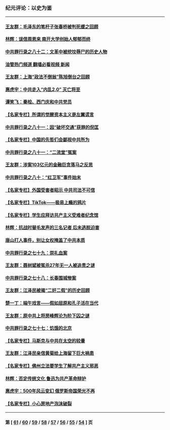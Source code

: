 ### 纪元评论：以史为鉴
---
#### [王友群：毛泽东的笔杆子张春桥被判死缓之回顾](../../pages/nsc1028/n13787500.md?07250330) 
#### [林辉：误信周恩来 南开大学创始人郁郁而终](../../pages/nsc1028/n13786021.md?07250330) 
#### [中共罪行录之八十二：文革中被挖坟辱尸的历史人物](../../pages/nsc1028/n13785139.md?07250330) 
#### [油管热门频道 翻墙必看视频 新闻](ok?07250330)
#### [王友群：上海“政法不倒翁”陈旭倒台之回顾](../../pages/nsc1028/n13778787.md?07250330) 
#### [惠虎宇：中共走入“内乱2.0” 灭亡将至](../../pages/nsc1028/n13778194.md?07250330) 
#### [谭笑飞：秦桧、西门庆和中共党员](../../pages/nsc1028/n13778191.md?07250330) 
#### [【名家专栏】所谓的觉醒资本主义是左翼谎言](../../pages/nsc1028/n13777457.md?07250330) 
#### [中共罪行录之八十一：因“破坏交通”获罪的倪匡](../../pages/nsc1028/n13777594.md?07250330) 
#### [【名家专栏】中国的先哲们会鄙视中共所为](../../pages/nsc1028/n13772913.md?07250330) 
#### [中共罪行录之八十一：“二流堂”冤案](../../pages/nsc1028/n13772788.md?07250330) 
#### [王友群：涉案103亿元的金融巨贪落马之反思](../../pages/nsc1028/n13772297.md?07250330) 
#### [中共罪行录之八十：“红卫军”事件始末](../../pages/nsc1028/n13769101.md?07250330) 
#### [【名家专栏】外国受害者昭示 中共司法不可信](../../pages/nsc1028/n13767326.md?07250330) 
#### [【名家专栏】TikTok——极易上瘾的鸦片](../../pages/nsc1028/n13766769.md?07250330) 
#### [【名家专栏】学生应拜访共产主义受难者纪念馆](../../pages/nsc1028/n13762812.md?07250330) 
#### [林辉：抗战时替毛发声的三名记者 后未逃脱迫害](../../pages/nsc1028/n13761727.md?07250330) 
#### [唐山打人事件，别让女权掩盖了中共本质](../../pages/nsc1028/n13757588.md?07250330) 
#### [中共罪行录之七十九：崇礼血案](../../pages/nsc1028/n13757521.md?07250330) 
#### [王友群：聂树斌被冤杀27年无一人被追责之谜](../../pages/nsc1028/n13757410.md?07250330) 
#### [中共罪行录之七十八：长春围城惨案](../../pages/nsc1028/n13753340.md?07250330) 
#### [王友群：江泽民被揭“二奸二假”的历史回顾](../../pages/nsc1028/n13752541.md?07250330) 
#### [楚一丁：端午戏言——假如屈原和孔子活在当代](../../pages/nsc1028/n13751814.md?07250330) 
#### [王友群：原中共上将房峰辉沦为阶下囚之谜](../../pages/nsc1028/n13746271.md?07250330) 
#### [中共罪行录之七十七：饥饿的北京](../../pages/nsc1028/n13742533.md?07250330) 
#### [【名家专栏】马斯克与中共在太空的较量](../../pages/nsc1028/n13741595.md?07250330) 
#### [王友群：江泽民亲信黄菊给上海留下巨大祸患](../../pages/nsc1028/n13738097.md?07250330) 
#### [【名家专栏】佛州立法要学生了解共产主义邪恶](../../pages/nsc1028/n13739214.md?07250330) 
#### [林辉：否定传统文化 鲁迅为共产革命辩护](../../pages/nsc1028/n13738481.md?07250330) 
#### [惠虎宇：500年风云变幻 俄罗斯帝国荣光不再](../../pages/nsc1028/n13738652.md?07250330) 
#### [【名家专栏】小心房地产泡沫破裂](../../pages/nsc1028/n13736895.md?07250330) 

---
#### 第 [ [61](./61.md?07250330) / [60](./60.md?07250330) / [59](./59.md?07250330) / [58](./58.md?07250330) / [57](./57.md?07250330) / [56](./56.md?07250330) / [55](./55.md?07250330) / [54](./54.md?07250330) ] 页
